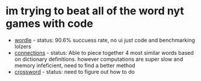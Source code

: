 # im trying to beat all of the word nyt games with code

- [wordle](/wordle) - status: 90.6% succuess rate, no ui just code and benchmarking lolzers
- [connections](/connect) - status: Able to piece together 4 most similar words based on dictionary definitions. however computations are super slow and memory infeficient, need to find a better method
- [crossword](/cross) - status: need to figure out how to do
